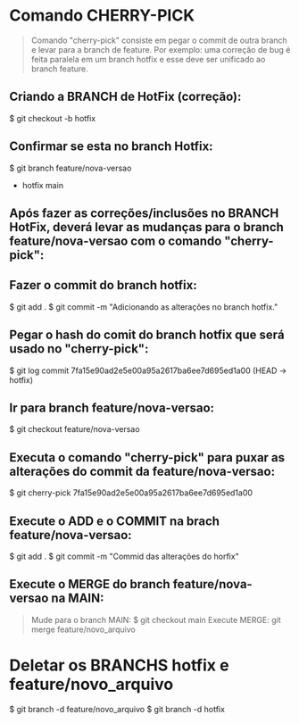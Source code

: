 # Comando CHERRY-PICK
> Comando "cherry-pick" consiste em pegar o commit de outra branch e levar para a branch de feature. Por exemplo: uma correção de bug é feita paralela em um branch hotfix e esse deve ser unificado ao branch feature.

## Criando a BRANCH de HotFix (correção):
$ git checkout -b hotfix

## Confirmar se esta no branch Hotfix:
$ git branch 
  feature/nova-versao
* hotfix
  main

## Após fazer as correções/inclusões no BRANCH HotFix, deverá levar as mudanças para o branch feature/nova-versao com o comando "cherry-pick":

## Fazer o commit do branch hotfix:
$ git add .
$ git commit -m "Adicionando as alterações no branch hotfix."

## Pegar o hash do comit do branch hotfix que será usado no "cherry-pick":
$ git log
commit 7fa15e90ad2e5e00a95a2617ba6ee7d695ed1a00 (HEAD -> hotfix)

## Ir para branch feature/nova-versao:
$ git checkout feature/nova-versao

## Executa o comando "cherry-pick" para puxar as alterações do commit da feature/nova-versao:
$ git cherry-pick 7fa15e90ad2e5e00a95a2617ba6ee7d695ed1a00

## Execute o ADD e o COMMIT na brach feature/nova-versao:
$ git add .
$ git commit -m "Commid das alterações do horfix"

## Execute o MERGE do branch feature/nova-versao na MAIN:
> Mude para o branch MAIN:
$ git checkout main
> Execute MERGE:
git merge feature/novo_arquivo

# Deletar os BRANCHS hotfix e feature/novo_arquivo
$ git branch -d feature/novo_arquivo
$ git branch -d hotfix









